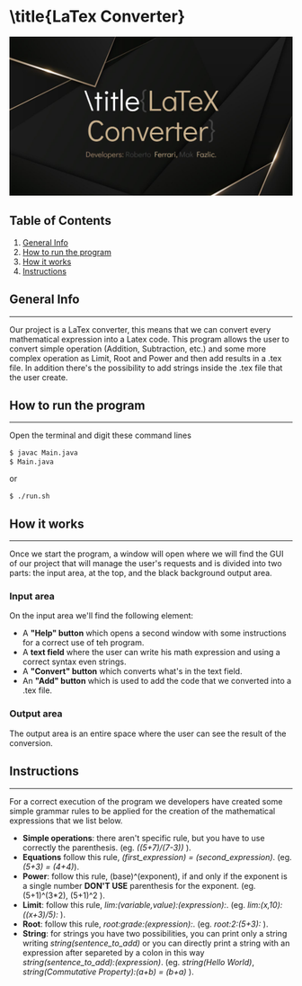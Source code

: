 # \title{LaTex Converter}

![plot](./title.PNG)
## Table of Contents
1. [General Info](#general-info)
2. [How to run the program](#how-to-run-the-program)
3. [How it works](#how-it-works)
4. [Instructions](#instructions)

## General Info
***
Our project is a LaTex converter, this means that we can convert every mathematical expression into a Latex code. This program allows the user to convert simple operation (Addition, Subtraction, etc.) and some more complex operation as Limit, Root and Power and then add results in a .tex file. In addition there's the possibility to add strings inside the .tex file that the user create.

## How to run the program
***
Open the terminal and digit these command lines
```
$ javac Main.java
$ Main.java
```
or

```
$ ./run.sh
```

## How it works
***
Once we start the program, a window will open where we will find the GUI of our project that will manage the user's requests and is divided into two parts: the input area, at the top, and the black background output area.
### Input area
On the input area we'll find the following element:
- A **"Help" button** which opens a second window with some instructions for a correct use of teh program.
- A **text field** where the user can write his math expression and using a correct syntax even strings.
- A **"Convert" button** which converts what's in the text field.
- An **"Add" button** which is used to add the code that we converted into a .tex file.
### Output area
The output area is an entire space where the user can see the result of the conversion.

## Instructions
***
For a correct execution of the program we developers have created some simple grammar rules to be applied for the creation of the mathematical expressions that we list below.
- **Simple operations**: there aren't specific rule, but you have to use correctly the parenthesis. (eg. *((5+7)/(7-3))* ).
- **Equations** follow this rule, *(first_expression) = (second_expression)*. (eg. *(5+3) = (4+4)*).
- **Power**: follow this rule, (base)^(exponent), if and only if the exponent is a single number **DON'T USE** parenthesis for the exponent. (eg. (5+1)^(3*2), (5+1)^2 ).
- **Limit**: follow this rule, *lim:(variable,value):(expression):*. (eg. *lim:(x,10):((x+3)/5):* ).
- **Root**: follow this rule, *root:grade:(expression):*. (eg. *root:2:(5+3):* ).
- **String**: for strings you have two possibilities, you can print only a string writing *string(sentence_to_add)* or you can directly print a string with an expression after separeted by a colon in this way *string(sentence_to_add):(expression)*. (eg. *string(Hello World)*, *string(Commutative Property):(a+b) = (b+a)* ).

